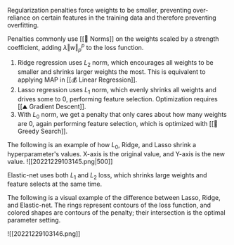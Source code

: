Regularization penalties force weights to be smaller, preventing over-reliance on certain features in the training data and therefore preventing overfitting.

Penalties commonly use [[📌 Norms]] on the weights scaled by a strength coefficient, adding $\lambda\Vert w \Vert_p^p$ to the loss function.
1. Ridge regression uses $L_2$ norm, which encourages all weights to be smaller and shrinks larger weights the most. This is equivalent to applying MAP in [[💰 Linear Regression]].
2. Lasso regression uses $L_1$ norm, which evenly shrinks all weights and drives some to $0$, performing feature selection. Optimization requires [[⛰️ Gradient Descent]].
3. With $L_0$ norm, we get a penalty that only cares about how many weights are $0$, again performing feature selection, which is optimized with [[🔎 Greedy Search]].

The following is an example of how $L_0$, Ridge, and Lasso shrink a hyperparameter's values. X-axis is the original value, and Y-axis is the new value.
![[20221229103145.png|500]]

Elastic-net uses both $L_1$ and $L_2$ loss, which shrinks large weights and feature selects at the same time.

The following is a visual example of the difference between Lasso, Ridge, and Elastic-net. The rings represent contours of the loss function, and colored shapes are contours of the penalty; their intersection is the optimal parameter setting.

![[20221229103146.png]]